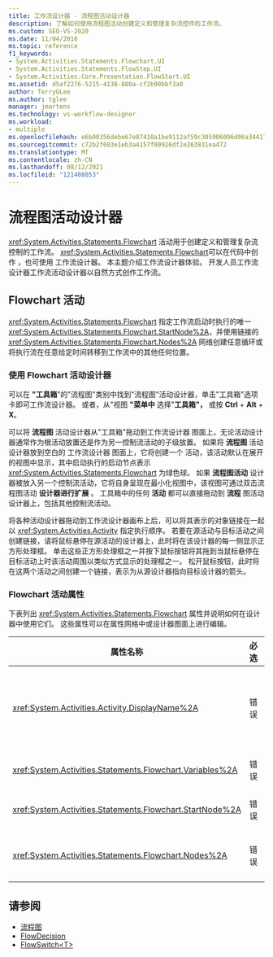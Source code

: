 ```yaml
---
title: 工作流设计器 - 流程图活动设计器
description: 了解如何使用流程图活动创建定义和管理复杂流控件的工作流。
ms.custom: SEO-VS-2020
ms.date: 11/04/2016
ms.topic: reference
f1_keywords:
- System.Activities.Statements.Flowchart.UI
- System.Activities.Statements.FlowStep.UI
- System.Activities.Core.Presentation.FlowStart.UI
ms.assetid: d5af2276-5215-4138-880a-cf2b90bbf3a0
author: TerryGLee
ms.author: tglee
manager: jmartens
ms.technology: vs-workflow-designer
ms.workload:
- multiple
ms.openlocfilehash: e6b00356debe67e87410a1be9112af59c305906096d96a34417802b1fd917dcf
ms.sourcegitcommit: c72b2f603e1eb3a4157f00926df2e263831ea472
ms.translationtype: MT
ms.contentlocale: zh-CN
ms.lasthandoff: 08/12/2021
ms.locfileid: "121408053"
---
```

# <a name="flowchart-activity-designer"></a>流程图活动设计器

<xref:System.Activities.Statements.Flowchart> 活动用于创建定义和管理复杂流控制的工作流。 <xref:System.Activities.Statements.Flowchart>可以在代码中创作 ，也可使用 工作流设计器。 本主题介绍工作流设计器体验。 开发人员工作流设计器工作流活动设计器以自然方式创作工作流。

## <a name="the-flowchart-activity"></a>Flowchart 活动

<xref:System.Activities.Statements.Flowchart> 指定工作流启动时执行的唯一 <xref:System.Activities.Statements.Flowchart.StartNode%2A>，并使用链接的 <xref:System.Activities.Statements.Flowchart.Nodes%2A> 网络创建任意循环或将执行流在任意给定时间转移到工作流中的其他任何位置。

### <a name="using-the-flowchart-activity-designer"></a>使用 Flowchart 活动设计器

可以在 **"工具箱**"的"流程图"类别中找到"流程图"活动设计器，单击"工具箱"选项卡即可工作流设计器。  或者，从"视图 **"菜单中** 选择"**工具箱"，** 或按 **Ctrl** + **Alt** + **X**。

可以将 **流程图** 活动设计器从"工具箱"拖动到工作流设计器 图面上，无论活动设计器通常作为根活动放置还是作为另一控制流活动的子级放置。 如果将 **流程图** 活动设计器放到空白的 工作流设计器 图面上，它将创建一个 活动，该活动默认在展开的视图中显示，其中启动执行的启动节点表示 <xref:System.Activities.Statements.Flowchart> 为绿色球。 如果 **流程图活动** 设计器被放入另一个控制流活动，它将自身呈现在最小化视图中，该视图可通过双击流程图活动 **设计器进行扩展** 。 工具箱中的任何 **活动** 都可以直接拖动到 **流程** 图活动设计器上，包括其他控制流活动。

将各种活动设计器拖动到工作流设计器画布上后，可以将其表示的对象链接在一起以 <xref:System.Activities.Activity> 指定执行顺序。 若要在源活动与目标活动之间创建链接，请将鼠标悬停在源活动的设计器上，此时将在该设计器的每一侧显示正方形处理框。 单击这些正方形处理框之一并按下鼠标按钮将其拖到当鼠标悬停在目标活动上时该活动周围以类似方式显示的处理框之一。 松开鼠标按钮，此时将在这两个活动之间创建一个链接，表示为从源设计器指向目标设计器的箭头。

### <a name="flowchart-activity-properties"></a>Flowchart 活动属性

下表列出 <xref:System.Activities.Statements.Flowchart> 属性并说明如何在设计器中使用它们。 这些属性可以在属性网格中或设计器图面上进行编辑。

|属性名称|必选|使用情况|
|-|--------------|-|
|<xref:System.Activities.Activity.DisplayName%2A>|错误|指定活动设计器在标头中的显示名称。 默认值为 Flowchart。 可以在"属性"窗口中编辑 **该值，也可以** 直接在活动设计器标头上编辑该值。<br /><br /> 虽然 <xref:System.Activities.Activity.DisplayName%2A> 不是绝对必需的，但最好使用该属性。|
|<xref:System.Activities.Statements.Flowchart.Variables%2A>|错误|作用范围在此 <xref:System.Activities.Statements.Flowchart> 内以在其子活动间共享状态的变量的集合。|
|<xref:System.Activities.Statements.Flowchart.StartNode%2A>|错误|在 <xref:System.Activities.Statements.FlowNode> 启动时执行的 <xref:System.Activities.Statements.Flowchart>。|
|<xref:System.Activities.Statements.Flowchart.Nodes%2A>|错误|包含 <xref:System.Activities.Statements.FlowNode> 中的 <xref:System.Activities.Statements.Flowchart> 对象的集合。|

## <a name="see-also"></a>请参阅

- [流程图](../workflow-designer/flowchart-activity-designers.md)
- [FlowDecision](../workflow-designer/flowdecision-activity-designer.md)
- [FlowSwitch\<T>](../workflow-designer/flowswitch-t-activity-designer.md)
